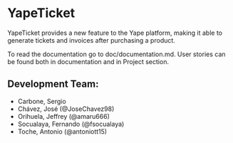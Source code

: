 # YapeTicket

YapeTicket provides a new feature to the Yape platform, making it able to generate tickets and invoices after purchasing a product.

To read the documentation go to doc/documentation.md.
User stories can be found both in documentation and in Project section.

## Development Team:
- Carbone, Sergio
- Chávez, José (@JoseChavez98) 
- Orihuela, Jeffrey (@amaru666)
- Socualaya, Fernando (@fsocualaya)
- Toche, Antonio (@antoniott15)
